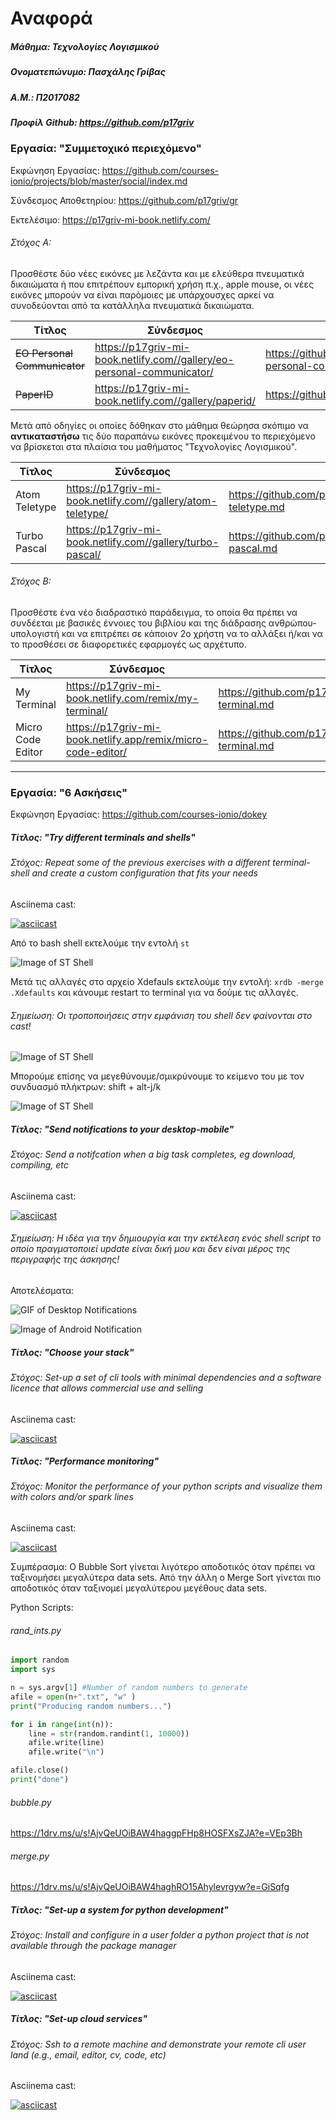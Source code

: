 # Αναφορά
##### Μάθημα: Τεχνολογίες Λογισμικού
##### Ονοματεπώνυμο: Πασχάλης Γρίβας
##### Α.Μ.: Π2017082
##### Προφίλ Github: https://github.com/p17griv

### Εργασία: "Συμμετοχικό περιεχόμενο"

Εκφώνηση Εργασίας: https://github.com/courses-ionio/projects/blob/master/social/index.md

Σύνδεσμος Αποθετηρίου: https://github.com/p17griv/gr

Εκτελέσιμο: https://p17griv-mi-book.netlify.com/

###### Στόχος Α: 

Προσθέστε δύο νέες εικόνες με λεζάντα και με ελεύθερα πνευματικά δικαιώματα ή που επιτρέπουν εμπορική χρήση π.χ., apple mouse, οι νέες εικόνες μπορούν να είναι παρόμοιες με υπάρχουσχες αρκεί να συνοδεύονται από τα κατάλληλα πνευματικά δικαιώματα.

Τίτλος | Σύνδεσμος | Αρχείο
------ | --------- | --------
~~EO Personal Communicator~~ | https://p17griv-mi-book.netlify.com//gallery/eo-personal-communicator/ | https://github.com/p17griv/gr/blob/master/_gallery/eo-personal-communicator.md
~~PaperID~~ | https://p17griv-mi-book.netlify.com//gallery/paperid/ | https://github.com/p17griv/gr/blob/master/_gallery/paperid.md

Μετά από οδηγίες οι οποίες δόθηκαν στο μάθημα θεώρησα σκόπιμο να **αντικαταστήσω** τις δύο παραπάνω εικόνες προκειμένου το περιεχόμενο να βρίσκεται στα πλαίσια του μαθήματος "Τεχνολογίες Λογισμικού".

Τίτλος | Σύνδεσμος | Αρχείο
------ | --------- | --------
Atom Teletype | https://p17griv-mi-book.netlify.com//gallery/atom-teletype/ | https://github.com/p17griv/gr/blob/master/_gallery/atom-teletype.md
Turbo Pascal | https://p17griv-mi-book.netlify.com//gallery/turbo-pascal/ | https://github.com/p17griv/gr/blob/master/_gallery/turbo-pascal.md

###### Στόχος Β: 

Προσθέστε ένα νέο διαδραστικό παράδειγμα, το οποία θα πρέπει να συνδέεται με βασικές έννοιες του βιβλίου και της διάδρασης ανθρώπου-υπολογιστή και να επιτρέπει σε κάποιον 2ο χρήστη να το αλλάξει ή/και να το προσθέσει σε διαφορετικές εφαρμογές ως αρχέτυπο.

Τίτλος | Σύνδεσμος | Αρχείο
------ | --------- | --------
My Terminal | https://p17griv-mi-book.netlify.com/remix/my-terminal/ | https://github.com/p17griv/gr/blob/master/_remix/my-terminal.md
Micro Code Editor | https://p17griv-mi-book.netlify.app/remix/micro-code-editor/ | https://github.com/p17griv/gr/blob/master/_remix/my-terminal.md

____________________________________________________________________________________________________


### Εργασία: "6 Ασκήσεις"

Εκφώνηση Εργασίας: https://github.com/courses-ionio/dokey

##### Τίτλος: "Try different terminals and shells"

###### Στόχος: Repeat some of the previous exercises with a different terminal-shell and create a custom configuration that fits your needs

Asciinema cast: 

[![asciicast](https://asciinema.org/a/VbCDqkxLYALQrqkSML4XQ2fom.svg)](https://asciinema.org/a/VbCDqkxLYALQrqkSML4XQ2fom)

Από το bash shell εκτελούμε την εντολή ```st```

![Image of ST Shell](https://github.com/p17griv/sw/blob/2017082/projects/2017082/run%20st.png)

Μετά τις αλλαγές στο αρχείο Χdefauls εκτελούμε την εντολή: ```xrdb -merge .Xdefaults```
και κάνουμε restart το terminal για να δούμε τις αλλαγές.

###### Σημείωση: Οι τροποποιήσεις στην εμφάνιση του shell δεν φαίνονται στο cast!

![Image of ST Shell](https://github.com/p17griv/sw/blob/2017082/projects/2017082/colors%20st.png)

Μπορούμε επίσης να μεγεθύνουμε/σμικρύνουμε το κείμενο του με τον συνδυασμό πλήκτρων: shift + alt-j/k

![Image of ST Shell](https://github.com/p17griv/sw/blob/2017082/projects/2017082/zoom%20in%20st.png)

##### Τίτλος: "Send notifications to your desktop-mobile"

###### Στόχος: Send a notifcation when a big task completes, eg download, compiling, etc

Asciinema cast: 

[![asciicast](https://asciinema.org/a/iCoIp9QTar6d0fEuDCIhcyzqi.svg)](https://asciinema.org/a/iCoIp9QTar6d0fEuDCIhcyzqi)

###### Σημείωση: Η ιδέα για την δημιουργία και την εκτέλεση ενός shell script το οποίο πραγματοποιεί update είναι δική μου και δεν είναι μέρος της περιγραφής της άσκησης!

Αποτελέσματα:

![GIF of Desktop Notifications](https://github.com/p17griv/sw/blob/2017082/projects/2017082/notifications.gif)

![Image of Android Notification](https://github.com/p17griv/sw/blob/2017082/projects/2017082/notifications%20android%20res.png)

##### Τίτλος: "Choose your stack"

###### Στόχος: Set-up a set of cli tools with minimal dependencies and a software licence that allows commercial use and selling

Asciinema cast: 

[![asciicast](https://asciinema.org/a/QORfRh1yXwCvuooEVCqqCJ8xj.svg)](https://asciinema.org/a/QORfRh1yXwCvuooEVCqqCJ8xj)

##### Τίτλος: "Performance monitoring"

###### Στόχος: Monitor the performance of your python scripts and visualize them with colors and/or spark lines

Asciinema cast: 

[![asciicast](https://asciinema.org/a/4w8V7WpYz0FtvPRGQfZWiFc8E.svg)](https://asciinema.org/a/4w8V7WpYz0FtvPRGQfZWiFc8E)

Συμπέρασμα: Ο Bubble Sort γίνεται λιγότερο αποδοτικός όταν πρέπει να ταξινομήσει μεγαλύτερα data sets. Από την άλλη ο Merge Sort γίνεται πιο αποδοτικός όταν ταξινομεί μεγαλύτερου μεγέθους data sets.

Python Scripts:

###### rand_ints.py

```python
import random
import sys

n = sys.argv[1] #Number of random numbers to generate
afile = open(n+".txt", "w" )
print("Producing random numbers...")

for i in range(int(n)):
    line = str(random.randint(1, 10000))
    afile.write(line)
    afile.write("\n")

afile.close()
print("done")
```

###### bubble.py

https://1drv.ms/u/s!AjvQeUOiBAW4haggpFHp8HOSFXsZJA?e=VEp3Bh

###### merge.py

https://1drv.ms/u/s!AjvQeUOiBAW4haghRO15Ahylevrgyw?e=GiSqfg

##### Τίτλος: "Set-up a system for python development"

###### Στόχος: Install and configure in a user folder a python project that is not available through the package manager

Asciinema cast: 

[![asciicast](https://asciinema.org/a/HzWNUgq3M0rLnYCsjcWYH5fMR.svg)](https://asciinema.org/a/HzWNUgq3M0rLnYCsjcWYH5fMR)

##### Τίτλος: "Set-up cloud services"

###### Στόχος: Ssh to a remote machine and demonstrate your remote cli user land (e.g., email, editor, cv, code, etc)

Asciinema cast: 

[![asciicast](https://asciinema.org/a/3JbJLDej0vbUCq6R63HYi5olb.svg)](https://asciinema.org/a/3JbJLDej0vbUCq6R63HYi5olb)
